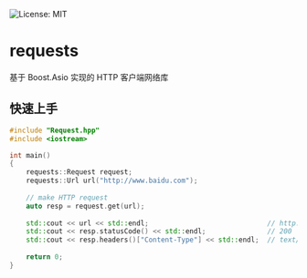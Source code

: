![License: MIT](https://img.shields.io/badge/License-MIT-yellow.svg) 
# requests
基于 Boost.Asio 实现的 HTTP 客户端网络库

## 快速上手
```C++
#include "Request.hpp"
#include <iostream>

int main()
{
    requests::Request request;
    requests::Url url("http://www.baidu.com");
    
	// make HTTP request
    auto resp = request.get(url);
	
    std::cout << url << std::endl;                             // http://www.baidu.com
    std::cout << resp.statusCode() << std::endl;               // 200
    std::cout << resp.headers()["Content-Type"] << std::endl;  // text/html
		
    return 0;
}
```
